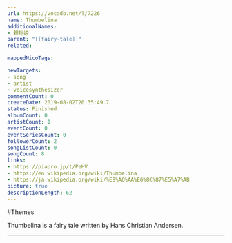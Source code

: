 ```yaml
---
url: https://vocadb.net/T/7226
name: Thumbelina
additionalNames: 
- 親指姫
parent: "[[fairy-tale]]"
related:

mappedNicoTags:

newTargets:
- song
- artist
- voicesynthesizer
commentCount: 0
createDate: 2019-08-02T20:35:49.7
status: Finished
albumCount: 0
artistCount: 1
eventCount: 0
eventSeriesCount: 0
followerCount: 2
songListCount: 0
songCount: 8
links: 
- https://piapro.jp/t/PeHV
- https://en.wikipedia.org/wiki/Thumbelina
- https://ja.wikipedia.org/wiki/%E8%A6%AA%E6%8C%87%E5%A7%AB
picture: true
descriptionLength: 62
---
```


#Themes

Thumbelina is a fairy tale written by Hans Christian Andersen.

---


